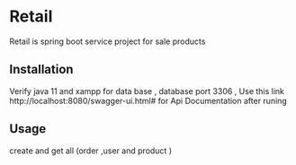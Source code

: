   # Retail
  
 Retail is spring boot service project  for sale  products 

## Installation
Verify java 11 and xampp for data base ,
 database port 3306 ,
Use this link 
http://localhost:8080/swagger-ui.html#
for Api Documentation after runing 

## Usage
create and  get all (order ,user and product )
 